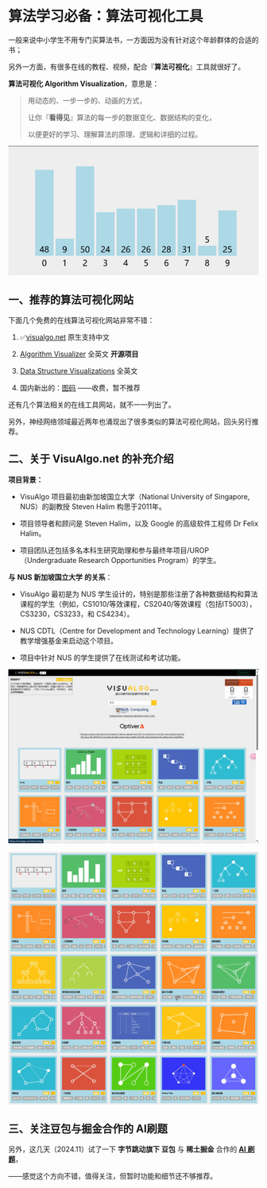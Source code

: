 # 算法学习必备：算法可视化工具

一般来说中小学生不用专门买算法书，一方面因为没有针对这个年龄群体的合适的书；

另外一方面，有很多在线的教程、视频，配合『**算法可视化**』工具就很好了。

**算法可视化 Algorithm Visualization**，意思是：

> 用动态的、一步一步的、动画的方式，
> 
> 让你『**看得见**』算法的每一步的数据变化、数据结构的变化，
> 
> 以便更好的学习、理解算法的原理、逻辑和详细的过程。

![](./images_AlgorithmVisualization/9d2d0e2756ca7c940afc286aa381f9d1c9b63267.webp)

## 一、推荐的算法可视化网站

下面几个免费的在线算法可视化网站非常不错：

1. ✅[visualgo.net](https://visualgo.net/zh) 原生支持中文

2. [Algorithm Visualizer](https://algorithm-visualizer.org/) 全英文 **开源项目**

3. [Data Structure Visualizations](https://www.cs.usfca.edu/~galles/visualization/Algorithms.html) 全英文

4. 国内新出的：[图码](https://www.totuma.cn/) ——收费，暂不推荐

还有几个算法相关的在线工具网站，就不一一列出了。

另外，神经网络领域最近两年也涌现出了很多类似的算法可视化网站，回头另行推荐。

## 二、关于 VisuAlgo.net 的补充介绍

**项目背景：**

- VisuAlgo 项目最初由新加坡国立大学（National University of Singapore, NUS）的副教授 Steven Halim 构思于2011年。

- 项目领导者和顾问是 Steven Halim，以及 Google 的高级软件工程师 Dr Felix Halim。

- 项目团队还包括多名本科生研究助理和参与最终年项目/UROP（Undergraduate Research Opportunities Program）的学生。

**与** **NUS 新加坡国立大学** **的关系**：

- VisuAlgo 最初是为 NUS 学生设计的，特别是那些注册了各种数据结构和算法课程的学生（例如，CS1010/等效课程，CS2040/等效课程（包括IT5003），CS3230，CS3233，和 CS4234）。

- NUS CDTL（Centre for Development and Technology Learning）提供了教学增强基金来启动这个项目。

- 项目中针对 NUS 的学生提供了在线测试和考试功能。

![](./images_AlgorithmVisualization/a5cb15fa087c67f7afccd12856532f14e31428fe.png)

![VisuAlgo2.png](./images_AlgorithmVisualization/e9646fb56edd0c56426691a4a31eb85bbd2f3871.png)

## 三、关注豆包与掘金合作的 AI刷题

另外，这几天（2024.11）试了一下 **字节跳动旗下** **豆包** 与 **稀土掘金** 合作的 [**AI 刷题**](https://juejin.cn/problemset)，

——感觉这个方向不错，值得关注，但暂时功能和细节还不够推荐。



